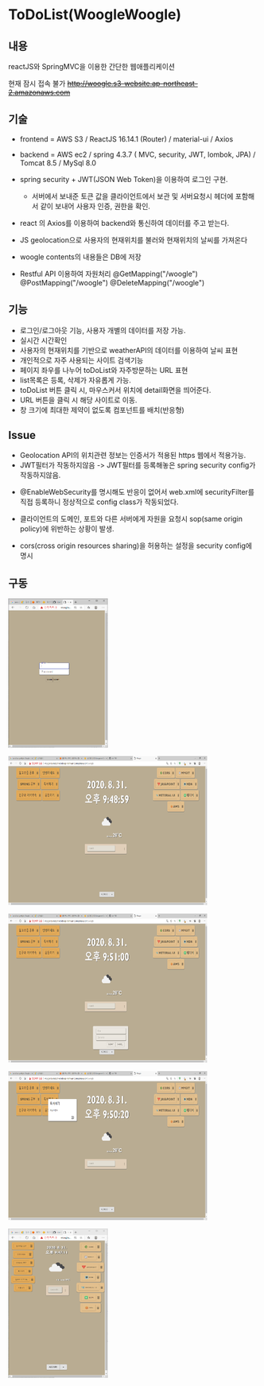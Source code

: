 # ToDoList(WoogleWoogle)
## 내용
reactJS와 SpringMVC을 이용한 간단한 웹애플리케이션    
    
현재 잠시 접속 불가 ~~http://woogle.s3-website.ap-northeast-2.amazonaws.com~~

## 기술
 * frontend = AWS S3 / ReactJS 16.14.1 (Router) / material-ui / Axios
 * backend = AWS ec2 / spring 4.3.7 ( MVC, security, JWT, lombok, JPA) / Tomcat 8.5 / MySql 8.0
     
 * spring security + JWT(JSON Web Token)을 이용하여 로그인 구현.    
   - 서버에서 보내준 토큰 값을 클라이언트에서 보관 및 서버요청시 헤더에 포함해서 같이 보내어 사용자 인증, 권한을 확인. 
 * react 의 Axios를 이용하여 backend와 통신하여 데이터를 주고 받는다.
 * JS geolocation으로 사용자의 현재위치를 불러와 현재위치의 날씨를 가져온다 
 * woogle contents의 내용들은 DB에 저장 
 * Restful API 이용하여 자원처리 @GetMapping("/woogle") @PostMapping("/woogle") @DeleteMapping("/woogle")
## 기능
 * 로그인/로그아웃 기능, 사용자 개별의 데이터를 저장 가능.
 * 실시간 시간확인
 * 사용자의 현재위치를 기반으로 weatherAPI의 데이터를 이용하여 날씨 표현
 * 개인적으로 자주 사용되는 사이트 검색기능
 * 페이지 좌우를 나누어 toDoList와 자주방문하는 URL 표현
 * list목록은 등록, 삭제가 자유롭게 가능.
 * toDoList 버튼 클릭 시, 마우스커서 위치에 detail화면을 띄어준다.
 * URL 버튼을 클릭 시 해당 사이트로 이동.
 * 창 크기에 최대한 제약이 없도록 컴포넌트를 배치(반응형)     
## Issue
 * Geolocation API의 위치관련 정보는 인증서가 적용된 https 웹에서 적용가능.
 * JWT필터가 작동하지않음 -> JWT필터를 등록해놓은 spring security config가 작동하지않음.
  - @EnableWebSecurity를 명시해도 반응이 없어서 web.xml에 securityFilter를 직접 등록하니 정상적으로 config class가 작동되었다. 
 * 클라이언트의 도메인, 포트와 다른 서버에게 자원을 요청시 sop(same origin policy)에 위반하는 상황이 발생.
  - cors(cross origin resources sharing)을 허용하는 설정을 security config에 명시

## 구동
<img src="woogleShot/main.PNG" width="200" height="300"></img>

<img src="woogleShot/main2.PNG" width="400" height="300"></img>

<img src="woogleShot/add.PNG" width="400" height="300"></img>

<img src="woogleShot/detail.PNG" width="400" height="300"></img>

<img src="woogleShot/smallWin.PNG" width="200" height="300"></img>

